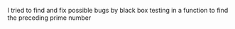 I tried to find and fix possible bugs by black box testing in a function to find the preceding prime number
